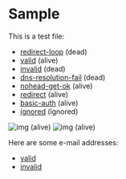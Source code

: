 # Sample

This is a test file:

* [redirect-loop](%%BASE_URL%%/loop) (dead)
* [valid](%%BASE_URL%%/foo/bar) (alive)
* [invalid](%%BASE_URL%%/foo/dead) (dead)
* [dns-resolution-fail](http://example.example.example.com/) (dead)
* [nohead-get-ok](%%BASE_URL%%/nohead) (alive)
* [redirect](%%BASE_URL%%/foo/redirect) (alive)
* [basic-auth](%%BASE_URL%%/basic-auth) (alive)
* [ignored](%%BASE_URL%%/something/not-working-and-ignored/something) (ignored)

![img](%%BASE_URL%%/hello.jpg) (alive)
![img](hello.jpg) (alive)

Here are some e-mail addresses:

* [valid](mailto:linuxgeek@gmail.com?subject=test)
* [invalid](mailto:foo@bar@baz)
